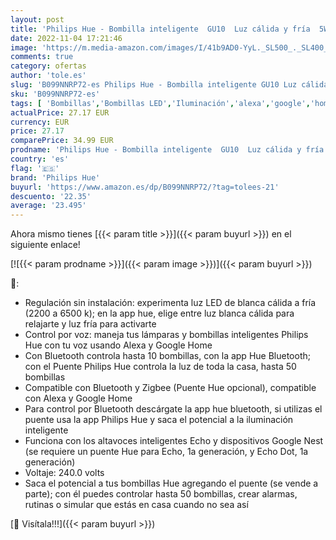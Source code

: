 ```yaml
---
layout: post
title: 'Philips Hue - Bombilla inteligente  GU10  Luz cálida y fría  5W  Compatible con Alexa y Google Home - Pack de 1 Bombilla LED inteligente'
date: 2022-11-04 17:21:46
image: 'https://m.media-amazon.com/images/I/41b9AD0-YyL._SL500_._SL400_.jpg'
comments: true
category: ofertas
author: 'tole.es'
slug: 'B099NNRP72-es Philips Hue - Bombilla inteligente GU10 Luz cálida y fría...'
sku: 'B099NNRP72-es'
tags: [ 'Bombillas','Bombillas LED','Iluminación','alexa','google','home','hue','philips','philips hue','🇪🇸', ]
actualPrice: 27.17 EUR
currency: EUR
price: 27.17
comparePrice: 34.99 EUR
prodname: 'Philips Hue - Bombilla inteligente  GU10  Luz cálida y fría  5W  Compatible con Alexa y Google Home - Pack de 1 Bombilla LED inteligente'
country: 'es'
flag: '🇪🇸'
brand: 'Philips Hue'
buyurl: 'https://www.amazon.es/dp/B099NNRP72/?tag=tolees-21'
descuento: '22.35'
average: '23.495'
---
```


Ahora mismo tienes [{{< param title >}}]({{< param buyurl >}}) en el siguiente enlace!

[![{{< param prodname >}}]({{< param image >}})]({{< param buyurl >}})

🔎:

- Regulación sin instalación: experimenta luz LED de blanca cálida a fría (2200 a 6500 k); en la app hue, elige entre luz blanca cálida para relajarte y luz fría para activarte
- Control por voz: maneja tus lámparas y bombillas inteligentes Philips Hue con tu voz usando Alexa y Google Home
- Con Bluetooth controla hasta 10 bombillas, con la app Hue Bluetooth; con el Puente Philips Hue controla la luz de toda la casa, hasta 50 bombillas
- Compatible con Bluetooth y Zigbee (Puente Hue opcional), compatible con Alexa y Google Home
- Para control por Bluetooth descárgate la app hue bluetooth, si utilizas el puente usa la app Philips Hue y saca el potencial a la iluminación inteligente
- Funciona con los altavoces inteligentes Echo y dispositivos Google Nest (se requiere un puente Hue para Echo, 1a generación, y Echo Dot, 1a generación)
- Voltaje: 240.0 volts
- Saca el potencial a tus bombillas Hue agregando el puente (se vende a parte); con él puedes controlar hasta 50 bombillas, crear alarmas, rutinas o simular que estás en casa cuando no sea así

[🛒 Visítala!!!]({{< param buyurl >}})
